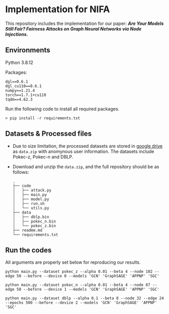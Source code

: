 # Implementation for NIFA

This repository includes the implementation for our paper: ***Are Your Models Still Fair? Fairness Attacks on Graph Neural Networks via Node Injections.***

## Environments

Python 3.8.12

Packages:

```
dgl==0.6.1
dgl_cu110==0.6.1
numpy==1.21.4
torch==1.7.1+cu110
tqdm==4.62.3
```

Run the following code to install all required packages.

```
> pip install -r requirements.txt
```

## Datasets & Processed files

- Due to size limitation, the processed datasets are stored in  [google drive](https://drive.google.com/file/d/1WJYj8K3_H3GmJg-RZeRsJ8Z64gt3qCnq/view?usp=drive_link) as `data.zip` with anomynous user information. The datasets include Pokec-z, Pokec-n and DBLP. 

- Download and unzip the `data.zip`, and the full repository should be as follows:

  ```
  .
  ├── code
  │   ├── attack.py
  │   ├── main.py
  │   ├── model.py
  │   ├── run.sh
  │   └── utils.py
  ├── data
  │   ├── dblp.bin
  │   ├── pokec_n.bin
  │   └── pokec_z.bin
  ├── readme.md
  └── requirements.txt
  ```

## Run the codes

All arguments are properly set below for reproducing our results. 

```
python main.py --dataset pokec_z --alpha 0.01 --beta 4 --node 102 --edge 50 --before --device 0 --models 'GCN' 'GraphSAGE' 'APPNP' 'SGC'

python main.py --dataset pokec_n --alpha 0.01 --beta 4 --node 87 --edge 50 --before --device 1 --models 'GCN' 'GraphSAGE' 'APPNP' 'SGC'

python main.py --dataset dblp --alpha 0.1 --beta 8 --node 32 --edge 24 --epochs 500 --before --device 2 --models 'GCN' 'GraphSAGE' 'APPNP' 'SGC'
```
